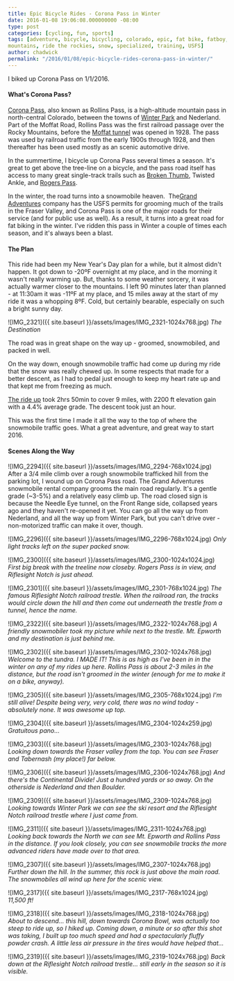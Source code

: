 ```yaml
---
title: Epic Bicycle Rides - Corona Pass in Winter
date: 2016-01-08 19:06:08.000000000 -08:00
type: post
categories: [cycling, fun, sports]
tags: [adventure, bicycle, bicycling, colorado, epic, fat bike, fatboy,
mountains, ride the rockies, snow, specialized, training, USFS]
author: chadwick
permalink: "/2016/01/08/epic-bicycle-rides-corona-pass-in-winter/"
---
```

I biked up Corona Pass on 1/1/2016.

#### What's Corona Pass?

[Corona Pass](https://en.wikipedia.org/wiki/Rollins_Pass), also known as
Rollins Pass, is a high-altitude mountain pass in north-central Colorado,
between the towns of [Winter Park](http://www.playwinterpark.com) and
Nederland. Part of the Moffat Road, Rollins Pass was the first railroad
passage over the Rocky Mountains, before the [Moffat
tunnel](https://en.wikipedia.org/wiki/Moffat_Tunnel) was opened&nbsp;in 1928.
The pass was used by railroad traffic from the early 1900s through 1928, and
then thereafter has been used mostly as an scenic automotive drive.

In the summertime, I bicycle up Corona Pass several times a season. It's great
to get above the tree-line on a bicycle, and the pass road itself has access
to many great single-track trails such as [Broken
Thumb](http://www.mtbproject.com/trail/4063693), Twisted Ankle, and [Rogers
Pass](http://www.mtbproject.com/trail/7007093/rogers-pass).

In the winter, the road turns into a snowmobile heaven. &nbsp;The[Grand
Adventures](http://www.grandadventures.com) company has the USFS permits for
grooming much of the trails in the Fraser Valley, and Corona Pass is one of
the major roads for their service (and for public use as well). As a result,
it turns into a great road for fat biking in the winter. I've ridden this pass
in Winter a couple of times each season, and it's always been a blast.

#### The Plan

This ride had been my New Year's Day plan for a while, but it almost didn't
happen. It got down to -20ºF overnight at my place, and in the morning it
wasn't really warming up. But, thanks to some weather sorcery, it was actually
warmer closer to the mountains. I left 90 minutes later than planned - at
11:30am it was -11ºF at my place, and 15 miles away at the start of my ride it
was a whopping 8ºF. Cold, but certainly bearable, especially on such a bright
sunny day.

![IMG_2321]({{ site.baseurl }}/assets/images/IMG_2321-1024x768.jpg)
*The Destination*

The road was in great shape on the way up - groomed, snowmobiled, and packed
in well.

On the way down, enough snowmobile traffic had come up during my ride that the
snow was really chewed up. In some respects that made for a better descent, as
I had to pedal just enough to keep my heart rate up and that kept me from
freezing as much.

[The ride up](https://www.strava.com/activities/460956772) took 2hrs 50min to
cover 9 miles, with 2200 ft elevation gain with a 4.4% average grade. The
descent took just an hour.

This was the first time I made it all the way to the top of where the
snowmobile traffic goes. What a great adventure, and great way to start 2016.

#### Scenes Along the Way

![IMG_2294]({{ site.baseurl }}/assets/images/IMG_2294-768x1024.jpg) 
After a 3/4 mile climb over a rough snowmobile trafficked hill from the
parking lot, I wound up on
Corona Pass road. The Grand Adventures snowmobile rental company grooms the
main road regularly. It's a gentle grade (~3-5%) and a relatively easy climb
up. The road closed sign is because the Needle Eye tunnel, on the Front Range
side, collapsed years ago and they haven't re-opened it yet. You can go all
the way up from Nederland, and all the way up from Winter Park, but you can't
drive over - non-motorized traffic can make it over, though.

![IMG_2296]({{ site.baseurl }}/assets/images/IMG_2296-768x1024.jpg)
*Only light tracks left on the super packed snow.*

![IMG_2300]({{ site.baseurl }}/assets/images/IMG_2300-1024x1024.jpg)
*First big break with the treeline now closeby. Rogers Pass is in view, and
Riflesight Notch is just ahead.*

![IMG_2301]({{ site.baseurl }}/assets/images/IMG_2301-768x1024.jpg)
*The famous Riflesight Notch railroad trestle. When the railroad ran, the
tracks would circle down the hill and then come out underneath the trestle
from a tunnel, hence the name.*

![IMG_2322]({{ site.baseurl }}/assets/images/IMG_2322-1024x768.jpg)
*A friendly snowmobiler took my picture while next to the trestle. Mt. Epworth and my destination is
just behind me.*

![IMG_2302]({{ site.baseurl }}/assets/images/IMG_2302-1024x768.jpg)
*Welcome to the tundra. I MADE IT! This is as high as I've been in in the
winter on any of my rides up here. Rollins Pass is about 2-3 miles in the
distance, but the road isn't groomed in the winter (enough for me to make it
on a bike, anyway).*

![IMG_2305]({{ site.baseurl }}/assets/images/IMG_2305-768x1024.jpg)
*I'm still alive! Despite being very, very cold, there was no wind today -
absolutely none. It was awesome up top.*

![IMG_2304]({{ site.baseurl }}/assets/images/IMG_2304-1024x259.jpg)
*Gratuitous pano...*

![IMG_2303]({{ site.baseurl }}/assets/images/IMG_2303-1024x768.jpg)
*Looking down towards the Fraser valley from the top. You can see Fraser and
Tabernash (my place!) far below.*

![IMG_2306]({{ site.baseurl }}/assets/images/IMG_2306-1024x768.jpg)
*And there's the Continental Divide! Just a hundred yards or so away. On the
otherside is Nederland and then Boulder.*

![IMG_2309]({{ site.baseurl }}/assets/images/IMG_2309-1024x768.jpg)
*Looking towards Winter Park we can see the ski resort and the Riflesight Notch
railroad trestle where I just came from.*

![IMG_2311]({{ site.baseurl }}/assets/images/IMG_2311-1024x768.jpg)
*Looking back towards the North we can see Mt. Epworth and Rollins Pass in the
distance. If you look closely, you can see snowmobile tracks the more advanced
riders have made over to that area.*

![IMG_2307]({{ site.baseurl }}/assets/images/IMG_2307-1024x768.jpg)
*Further down the hill. In the summer, this rock is just above the main road.
The snowmobiles all wind up here for the scenic view.*

![IMG_2317]({{ site.baseurl }}/assets/images/IMG_2317-768x1024.jpg)
*11,500 ft!*

![IMG_2318]({{ site.baseurl }}/assets/images/IMG_2318-1024x768.jpg)
*About to descend... this hill, down towards Corona Bowl, was actually too
steep to ride up, so I hiked up. Coming down, a minute or so after this shot
was taking, I built up too much speed and had a spectacularly fluffy powder
crash. A little less air pressure in the tires would have helped
that...*

![IMG_2319]({{ site.baseurl }}/assets/images/IMG_2319-1024x768.jpg)
*Back down at the Riflesight Notch railroad trestle... still early in the
season so it is visible.*

